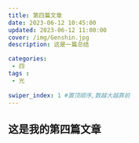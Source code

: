 ```yaml
---
title: 第四篇文章
date: 2023-06-12 10:45:00
updated: 2023-06-12 11:00:00
cover: /img/Genshin.jpg
description: 这是一篇总结

categories:
 - 四
tags :
 - 光
 
swiper_index: 1 #置顶顺序,数越大越靠前
---
```

## 这是我的第四篇文章